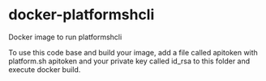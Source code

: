 # docker-platformshcli
Docker image to run platformshcli

To use this code base and build your image, add a file called apitoken with platform.sh apitoken and your private key called id_rsa to this folder and execute docker build.

